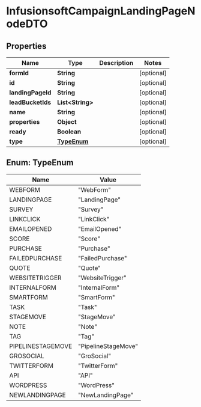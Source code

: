 
# InfusionsoftCampaignLandingPageNodeDTO

## Properties
Name | Type | Description | Notes
------------ | ------------- | ------------- | -------------
**formId** | **String** |  |  [optional]
**id** | **String** |  |  [optional]
**landingPageId** | **String** |  |  [optional]
**leadBucketIds** | **List&lt;String&gt;** |  |  [optional]
**name** | **String** |  |  [optional]
**properties** | **Object** |  |  [optional]
**ready** | **Boolean** |  |  [optional]
**type** | [**TypeEnum**](#TypeEnum) |  |  [optional]


<a name="TypeEnum"></a>
## Enum: TypeEnum
Name | Value
---- | -----
WEBFORM | &quot;WebForm&quot;
LANDINGPAGE | &quot;LandingPage&quot;
SURVEY | &quot;Survey&quot;
LINKCLICK | &quot;LinkClick&quot;
EMAILOPENED | &quot;EmailOpened&quot;
SCORE | &quot;Score&quot;
PURCHASE | &quot;Purchase&quot;
FAILEDPURCHASE | &quot;FailedPurchase&quot;
QUOTE | &quot;Quote&quot;
WEBSITETRIGGER | &quot;WebsiteTrigger&quot;
INTERNALFORM | &quot;InternalForm&quot;
SMARTFORM | &quot;SmartForm&quot;
TASK | &quot;Task&quot;
STAGEMOVE | &quot;StageMove&quot;
NOTE | &quot;Note&quot;
TAG | &quot;Tag&quot;
PIPELINESTAGEMOVE | &quot;PipelineStageMove&quot;
GROSOCIAL | &quot;GroSocial&quot;
TWITTERFORM | &quot;TwitterForm&quot;
API | &quot;API&quot;
WORDPRESS | &quot;WordPress&quot;
NEWLANDINGPAGE | &quot;NewLandingPage&quot;



